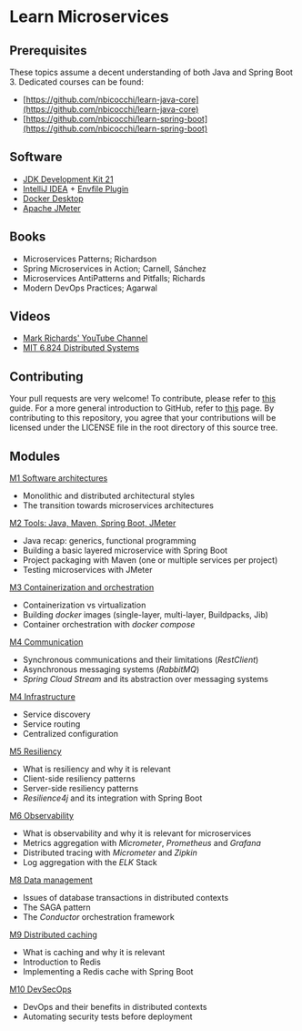 # Learn Microservices

## Prerequisites
These topics assume a decent understanding of both Java and Spring Boot 3. Dedicated courses can be found:
* [https://github.com/nbicocchi/learn-java-core](https://github.com/nbicocchi/learn-java-core)
* [https://github.com/nbicocchi/learn-spring-boot](https://github.com/nbicocchi/learn-spring-boot)

## Software
* [JDK Development Kit 21](https://www.oracle.com/it/java/technologies/downloads/)
* [IntelliJ IDEA](https://www.jetbrains.com/idea/) + [Envfile Plugin](https://plugins.jetbrains.com/plugin/7861-envfile)
* [Docker Desktop](https://www.docker.com/products/docker-desktop/)
* [Apache JMeter](https://jmeter.apache.org/)

## Books
* Microservices Patterns; Richardson
* Spring Microservices in Action; Carnell, Sánchez
* Microservices AntiPatterns and Pitfalls; Richards
* Modern DevOps Practices; Agarwal

## Videos
* [Mark Richards' YouTube Channel](https://www.youtube.com/@markrichards5014/videos)
* [MIT 6.824 Distributed Systems](https://www.youtube.com/watch?v=cQP8WApzIQQ&list=PLrw6a1wE39_tb2fErI4-WkMbsvGQk9_UB)

## Contributing
Your pull requests are very welcome! To contribute, please refer to [this](https://docs.github.com/en/pull-requests/collaborating-with-pull-requests/proposing-changes-to-your-work-with-pull-requests/creating-a-pull-request) guide. For a more general introduction to GitHub, refer to [this](https://github.com/skills/) page. By contributing to this repository, you agree that your contributions will be licensed under the LICENSE file in the root directory of this source tree.

## Modules
[M1 Software architectures](modules/software-architectures)
* Monolithic and distributed architectural styles
* The transition towards microservices architectures

[M2 Tools: Java, Maven, Spring Boot, JMeter](modules/tools)
* Java recap: generics, functional programming
* Building a basic layered microservice with Spring Boot
* Project packaging with Maven (one or multiple services per project)
* Testing microservices with JMeter

[M3 Containerization and orchestration](modules/containerization)
* Containerization vs virtualization
* Building *docker* images (single-layer, multi-layer, Buildpacks, Jib)
* Container orchestration with *docker compose*

[M4 Communication](modules/communication)
* Synchronous communications and their limitations (*RestClient*)
* Asynchronous messaging systems (*RabbitMQ*)
* *Spring Cloud Stream* and its abstraction over messaging systems

[M4 Infrastructure](modules/infrastructure) 
* Service discovery
* Service routing 
* Centralized configuration

[M5 Resiliency](modules/resiliency)
* What is resiliency and why it is relevant
* Client-side resiliency patterns
* Server-side resiliency patterns
* *Resilience4j* and its integration with Spring Boot

[M6 Observability](modules/observability)
* What is observability and why it is relevant for microservices
* Metrics aggregation with *Micrometer*, *Prometheus* and *Grafana*
* Distributed tracing with *Micrometer* and *Zipkin*
* Log aggregation with the *ELK* Stack

[M8 Data management](modules/data-management)
* Issues of database transactions in distributed contexts
* The SAGA pattern
* The *Conductor* orchestration framework

[M9 Distributed caching](modules/caching)
* What is caching and why it is relevant
* Introduction to Redis
* Implementing a Redis cache with Spring Boot

[M10 DevSecOps](modules/devsecops)
* DevOps and their benefits in distributed contexts
* Automating security tests before deployment
